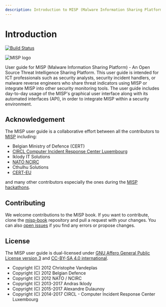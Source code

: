 ```yaml
---
description: Introduction to MISP (Malware Information Sharing Platform)
---
```


# Introduction

[![Build Status](https://travis-ci.org/MISP/misp-book.svg?branch=master)](https://travis-ci.org/MISP/misp-book)

![MISP logo](https://raw.githubusercontent.com/MISP/MISP/2.4/INSTALL/logos/misp-logo.png)

User guide for MISP \(Malware Information Sharing Platform\) - An Open Source Threat Intelligence Sharing Platform. This user guide is intended for ICT professionals such as security analysts, security incident handlers, or malware reverse engineers who share threat indicators using MISP or integrate MISP into other security monitoring tools. The user guide includes day-to-day usage of the MISP's graphical user interface along with its automated interfaces \(API\), in order to integrate MISP within a security environment.

## Acknowledgement

The MISP user guide is a collaborative effort between all the contributors to [MISP](https://www.github.com/MISP) including:

* Belgian Ministry of Defence \(CERT\)
* [CIRCL Computer Incident Response Center Luxembourg](https://www.circl.lu/)
* Iklody IT Solutions
* [NATO NCIRC](http://www.ncirc.nato.int/)
* Cthulhu Solutions
* [CERT-EU](https://cert.europa.eu)

and many other contributors especially the ones during the [MISP hackathons](https://github.com/MISP/MISP/wiki/Hackathon "MISP Hackathon Wiki").

## Contributing

We welcome contributions to the MISP book. If you want to contribute, clone the [misp-book](https://github.com/MISP/misp-book) repository and pull a request with your changes. You can also [open issues](https://github.com/MISP/misp-book/issues) if you find any errors or propose changes.

## License

The MISP user guide is dual-licensed under [GNU Affero General Public License version 3](http://www.gnu.org/licenses/agpl-3.0.html) and [CC-BY-SA 4.0 international](https://creativecommons.org/licenses/by-sa/4.0/).

* Copyright \(C\) 2012 Christophe Vandeplas
* Copyright \(C\) 2012 Belgian Defence
* Copyright \(C\) 2012 NATO / NCIRC
* Copyright \(C\) 2013-2017 Andras Iklody
* Copyright \(C\) 2015-2017 Alexandre Dulaunoy
* Copyright \(C\) 2014-2017 CIRCL - Computer Incident Response Center Luxembourg



